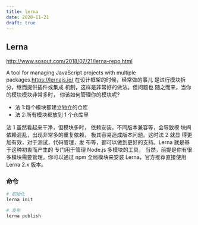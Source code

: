 ```yaml
---
title: lerna
date: 2020-11-21
draft: true
---
```


## Lerna

http://www.sosout.com/2018/07/21/lerna-repo.html

A tool for managing JavaScript projects with multiple packages.https://lernajs.io/
在设计框架的时候，经常做的事儿 是进行模块拆分，继而提供插件或集成 机制，这样是非常好的做法。但问题也 随之而来，当你的模块模块非常多时， 你该如何管理你的模块呢?

- 法 1:每个模块都建立独立的仓库
- 法 2:所有模块都放到 1 个仓库里

法 1 虽然看起来干净，但模块多时， 依赖安装，不同版本兼容等，会导致模 块间依赖混乱，出现非常多的重复依赖， 极其容易造成版本问题。这时法 2 就显 得更加有效，对于测试，代码管理，发 布等，都可以做到更好的支持。Lerna 就是基于这种初衷而产生的 专门用于管理 Node.js 多模块的工具， 当然，前提是你有很多模块需要管理。你可以通过 npm 全局模块来安装 Lerna，官方推荐直接使用 Lerna 2.x 版本。

### 命令

```bash
# 初始化
lerna init

# 发布
lerna publish
```
